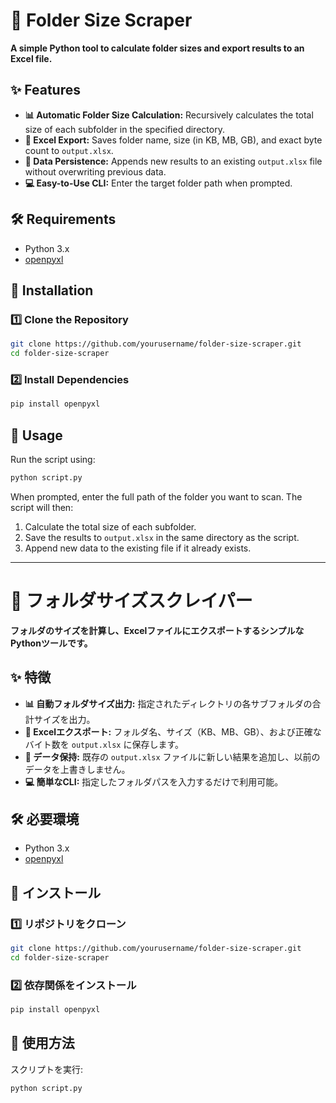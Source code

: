 # 📂 Folder Size Scraper

**A simple Python tool to calculate folder sizes and export results to an Excel file.**

## ✨ Features

- **📊 Automatic Folder Size Calculation:** Recursively calculates the total size of each subfolder in the specified directory.
- **📄 Excel Export:** Saves folder name, size (in KB, MB, GB), and exact byte count to `output.xlsx`.
- **🔄 Data Persistence:** Appends new results to an existing `output.xlsx` file without overwriting previous data.
- **💻 Easy-to-Use CLI:** Enter the target folder path when prompted.

## 🛠 Requirements

- Python 3.x
- [openpyxl](https://pypi.org/project/openpyxl/)

## 🚀 Installation

### 1️⃣ Clone the Repository

```bash
git clone https://github.com/yourusername/folder-size-scraper.git
cd folder-size-scraper
```

### 2️⃣ Install Dependencies

```bash
pip install openpyxl
```

## 📌 Usage

Run the script using:

```bash
python script.py
```

When prompted, enter the full path of the folder you want to scan. The script will then:

1. Calculate the total size of each subfolder.
2. Save the results to `output.xlsx` in the same directory as the script.
3. Append new data to the existing file if it already exists.


---

# 📂 フォルダサイズスクレイパー

**フォルダのサイズを計算し、ExcelファイルにエクスポートするシンプルなPythonツールです。**

## ✨ 特徴

- **📊 自動フォルダサイズ出力:** 指定されたディレクトリの各サブフォルダの合計サイズを出力。
- **📄 Excelエクスポート:** フォルダ名、サイズ（KB、MB、GB）、および正確なバイト数を `output.xlsx` に保存します。
- **🔄 データ保持:** 既存の `output.xlsx` ファイルに新しい結果を追加し、以前のデータを上書きしません。
- **💻 簡単なCLI:** 指定したフォルダパスを入力するだけで利用可能。

## 🛠 必要環境

- Python 3.x
- [openpyxl](https://pypi.org/project/openpyxl/)

## 🚀 インストール

### 1️⃣ リポジトリをクローン

```bash
git clone https://github.com/yourusername/folder-size-scraper.git
cd folder-size-scraper
```

### 2️⃣ 依存関係をインストール

```bash
pip install openpyxl
```

## 📌 使用方法

スクリプトを実行:

```bash
python script.py
```



